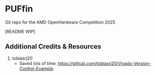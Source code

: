 
# PUFfin

Git repo for the AMD OpenHardware Competition 2025

[README WIP]

## Additional Credits & Resources
 1. tobiasrj20 
    - Saved lots of time: https://github.com/tobiasrj20/Vivado-Version-Control-Example
